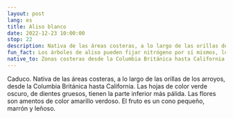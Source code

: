 ```yaml
---
layout: post
lang: es
title: Aliso blanco
date: 2022-12-23 10:00:00
stop: 22
description: Nativa de las áreas costeras, a lo largo de las orillas de los arroyos, desde la Columbia Británica hasta California.
fun_fact: Los árboles de aliso pueden fijar nitrógeno por sí mismos, lo que les permite tolerar suelos infértiles
native_to: Zonas costeras desde la Columbia Británica hasta California
---
```

Caduco. Nativa de las áreas costeras, a lo largo de las orillas de los arroyos, desde la Columbia Británica hasta California. Las hojas de color verde oscuro, de dientes gruesos, tienen la parte inferior más pálida. Las flores son amentos de color amarillo verdoso. El fruto es un cono pequeño, marrón y leñoso.
